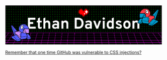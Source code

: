 [![EthanThatOneKid's banner](media/banner.png)](https://ethandavidson.com/)

[Remember that one time GitHub was vulnerable to CSS injections?](https://github.com/EthanThatOneKid/css-injection)
